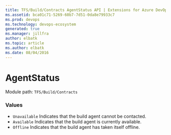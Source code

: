 ```yaml
---
title: TFS/Build/Contracts AgentStatus API | Extensions for Azure DevOps Services
ms.assetid: bca01c71-5269-60b7-7d51-0da8e79933c7
ms.prod: devops
ms.technology: devops-ecosystem
generated: true
ms.manager: jillfra
author: elbatk
ms.topic: article
ms.author: elbatk
ms.date: 08/04/2016
---
```


# AgentStatus

Module path: `TFS/Build/Contracts`

### Values

* `Unavailable` Indicates that the build agent cannot be contacted.
* `Available` Indicates that the build agent is currently available.
* `Offline` Indicates that the build agent has taken itself offline.
